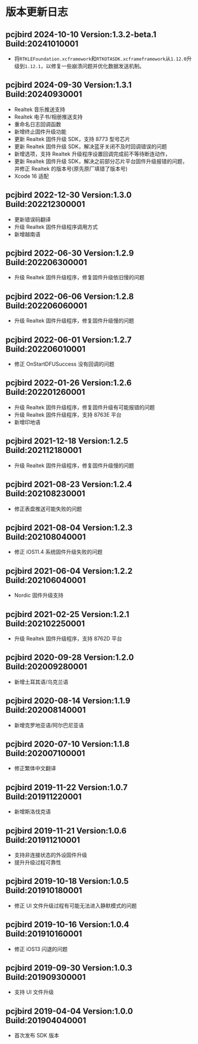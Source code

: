 # 版本更新日志

## pcjbird 2024-10-10 Version:1.3.2-beta.1 Build:20241010001

- 将`RTKLEFoundation.xcframework`和`RTKOTASDK.xcframeframework`从`1.12.0`升级到`1.12.1`，以修复一些崩溃问题并优化数据发送机制。

## pcjbird 2024-09-30 Version:1.3.1 Build:20240930001

- Realtek 音乐推送支持
- Realtek 电子书/相册推送支持
- 重命名日志回调函数
- 新增终止固件升级功能
- 更新 Realtek 固件升级 SDK，支持 8773 型号芯片
- 更新 Realtek 固件升级 SDK，解决蓝牙关闭不及时回调错误的问题
- 新增选项，支持 Realtek 升级程序设置回调完成前不等待断连动作，
- 更新 Realtek 固件升级 SDK，解决之前部分芯片平台固件升级报错的问题，并修正 Realtek 的版本号(原先原厂填错了版本号)
- Xcode 16 适配

## pcjbird 2022-12-30 Version:1.3.0 Build:202212300001

- 更新错误码翻译
- 升级 Realtek 固件升级程序调用方式
- 新增越南语

## pcjbird 2022-06-30 Version:1.2.9 Build:202206300001

- 升级 Realtek 固件升级程序，修复固件升级依旧慢的问题

## pcjbird 2022-06-06 Version:1.2.8 Build:202206060001

- 升级 Realtek 固件升级程序，修复固件升级慢的问题

## pcjbird 2022-06-01 Version:1.2.7 Build:202206010001

- 修正 OnStartDFUSuccess 没有回调的问题

## pcjbird 2022-01-26 Version:1.2.6 Build:202201260001

- 升级 Realtek 固件升级程序，修复固件升级有可能报错的问题
- 升级 Realtek 固件升级程序，支持 8763E 平台
- 新增印地语

## pcjbird 2021-12-18 Version:1.2.5 Build:202112180001

- 升级 Realtek 固件升级程序，修复固件升级慢的问题

## pcjbird 2021-08-23 Version:1.2.4 Build:202108230001

- 修正表盘推送可能失败的问题

## pcjbird 2021-08-04 Version:1.2.3 Build:202108040001

- 修正 iOS11.4 系统固件升级失败的问题

## pcjbird 2021-06-04 Version:1.2.2 Build:202106040001

- Nordic 固件升级支持

## pcjbird 2021-02-25 Version:1.2.1 Build:202102250001

- 升级 Realtek 固件升级程序，支持 8762D 平台

## pcjbird 2020-09-28 Version:1.2.0 Build:202009280001

- 新增土耳其语/乌克兰语

## pcjbird 2020-08-14 Version:1.1.9 Build:202008140001

- 新增克罗地亚语/阿尔巴尼亚语

## pcjbird 2020-07-10 Version:1.1.8 Build:202007100001

- 修正繁体中文翻译

## pcjbird 2019-11-22 Version:1.0.7 Build:201911220001

- 新增斯洛伐克语

## pcjbird 2019-11-21 Version:1.0.6 Build:201911210001

- 支持非连接状态的外设固件升级
- 提升升级过程可靠性

## pcjbird 2019-10-18 Version:1.0.5 Build:201910180001

- 修正 UI 文件升级过程有可能无法进入静默模式的问题

## pcjbird 2019-10-16 Version:1.0.4 Build:201910160001

- 修正 iOS13 闪退的问题

## pcjbird 2019-09-30 Version:1.0.3 Build:201909300001

- 支持 UI 文件升级

## pcjbird 2019-04-04 Version:1.0.0 Build:201904040001

- 首次发布 SDK 版本
